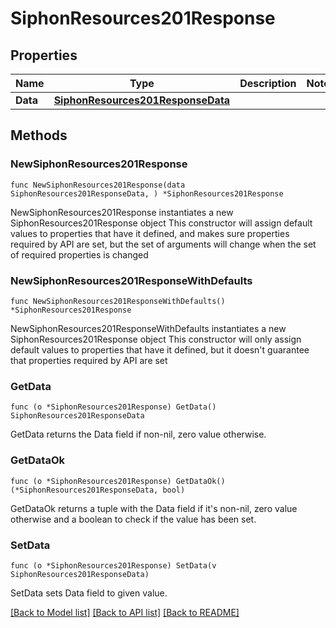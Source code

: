 # SiphonResources201Response

## Properties

Name | Type | Description | Notes
------------ | ------------- | ------------- | -------------
**Data** | [**SiphonResources201ResponseData**](SiphonResources201ResponseData.md) |  | 

## Methods

### NewSiphonResources201Response

`func NewSiphonResources201Response(data SiphonResources201ResponseData, ) *SiphonResources201Response`

NewSiphonResources201Response instantiates a new SiphonResources201Response object
This constructor will assign default values to properties that have it defined,
and makes sure properties required by API are set, but the set of arguments
will change when the set of required properties is changed

### NewSiphonResources201ResponseWithDefaults

`func NewSiphonResources201ResponseWithDefaults() *SiphonResources201Response`

NewSiphonResources201ResponseWithDefaults instantiates a new SiphonResources201Response object
This constructor will only assign default values to properties that have it defined,
but it doesn't guarantee that properties required by API are set

### GetData

`func (o *SiphonResources201Response) GetData() SiphonResources201ResponseData`

GetData returns the Data field if non-nil, zero value otherwise.

### GetDataOk

`func (o *SiphonResources201Response) GetDataOk() (*SiphonResources201ResponseData, bool)`

GetDataOk returns a tuple with the Data field if it's non-nil, zero value otherwise
and a boolean to check if the value has been set.

### SetData

`func (o *SiphonResources201Response) SetData(v SiphonResources201ResponseData)`

SetData sets Data field to given value.



[[Back to Model list]](../README.md#documentation-for-models) [[Back to API list]](../README.md#documentation-for-api-endpoints) [[Back to README]](../README.md)


